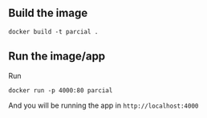 ## Build the image
```
docker build -t parcial .
```

## Run the image/app
Run
```
docker run -p 4000:80 parcial
```
And you will be running the app in `http://localhost:4000`